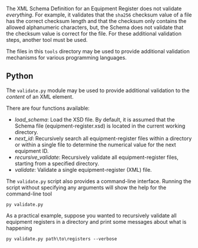 The XML Schema Definition for an Equipment Register does not validate _everything_.
For example, it validates that the `sha256` checksum value of a file has the correct
checksum length and that the checksum only contains the allowed alphanumeric characters,
but, the Schema does not validate that the checksum value is correct for the file.
For these additional validation steps, another tool must be used.

The files in this `tools` directory may be used to provide additional validation
mechanisms for various programming languages.

## Python

The `validate.py` module may be used to provide additional validation to the
_content_ of an XML element.

There are four functions available:
* _load_schema_: Load the XSD file. By default, it is assumed that the Schema file
  (equipment-register.xsd) is located in the current working directory.
* _next_id_: Recursively search all equipment-register files within a directory or
  within a single file to determine the numerical value for the next equipment ID.
* _recursive_validate_: Recursively validate all equipment-register files, starting
  from a specified directory.
* _validate_: Validate a single equipment-register (XML) file.

The `validate.py` script also provides a command-line interface. Running the script
without specifying any arguments will show the help for the command-line tool

```
py validate.py
```

As a practical example, suppose you wanted to recursively validate all equipment
registers in a directory and print some messages about what is happening

```
py validate.py path\to\registers --verbose
```
